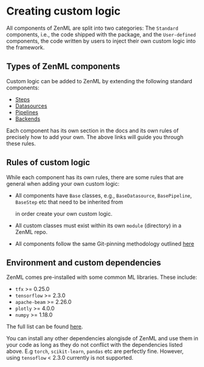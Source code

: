 # Creating custom logic

All components of ZenML are split into two categories: The `Standard` components, i.e., the code shipped with the package, and the `User-defined` components, the code written by users to inject their own custom logic into the framework.

## Types of ZenML components

Custom logic can be added to ZenML by extending the following standard components:

* [Steps](https://github.com/maiot-io/zenml/tree/9c7429befb9a99f21f92d13deee005306bd06d66/docs/book/getting-started/steps/what-is-a-step.md)
* [Datasources](../datasources/what-is-a-datasource.md)
* [Pipelines](../pipelines/what-is-a-pipeline.md)
* [Backends](../backends/what-is-a-backend.md)

Each component has its own section in the docs and its own rules of precisely how to add your own. The above links will guide you through these rules.

## Rules of custom logic

While each component has its own rules, there are some rules that are general when adding your own custom logic:

* All components have `Base` classes, e.g., `BaseDatasource`, `BasePipeline`, `BaseStep` etc that need to be inherited from

  in order create your own custom logic.

* All custom classes must exist within its own `module` \(directory\) in a ZenML repo.
* All components follow the same Git-pinning methodology outlined [here](../repository/integration-with-git.md)

## Environment and custom dependencies

ZenML comes pre-installed with some common ML libraries. These include:

* `tfx` &gt;= 0.25.0
* `tensorflow` &gt;= 2.3.0
* `apache-beam` &gt;= 2.26.0
* `plotly` &gt;= 4.0.0
* `numpy` &gt;= 1.18.0

The full list can be found [here](https://github.com/maiot-io/zenml/blob/main/setup.py).

You can install any other dependencies alongisde of ZenML and use them in your code as long as they do not conflict with the dependencies listed above. E.g `torch`, `scikit-learn`, `pandas` etc are perfectly fine. However, using `tensoflow` &lt; 2.3.0 currently is not supported.

